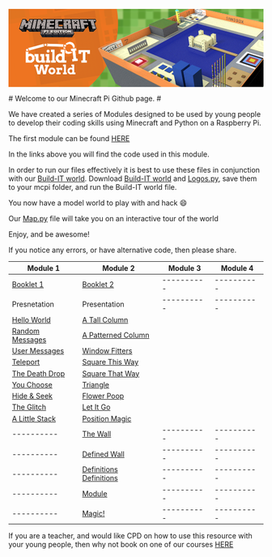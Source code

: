 <p align="center">
  <img src = buildit-world-banner.png align="middle">
</p>
# Welcome to our Minecraft Pi Github page. #

We have created a series of Modules designed to be used by young people to develop their coding skills using Minecraft and Python on a Raspberry Pi.

The first module can be found [HERE](https://docs.google.com/document/d/1dm-OIPIpIEhldNtLYyG_zQk2G3-rBpYdn35__dMofp4/edit?usp=sharing)

In the links above you will find the code used in this module.

In order to run our files effectively it is best to use these files in conjunction with our [Build-IT world](Build-IT_World.py). Download [Build-IT world](Build-IT_World.py) and [Logos.py](Logos.py), save them to your mcpi folder, and run the Build-IT world file. 

You now have a model world to play with and hack :smile:

Our [Map.py](Map.py) file will take you on an interactive tour of the world

Enjoy, and be awesome!

If you notice any errors, or have alternative code, then please share.

| Module 1      | Module 2 | Module 3 | Module 4 |
|----------     |----------|----------|----------|
|[Booklet 1](https://docs.google.com/document/d/1dm-OIPIpIEhldNtLYyG_zQk2G3-rBpYdn35__dMofp4/edit)|[Booklet 2](https://docs.google.com/document/d/1gi5wT_Usvg561oAL86debMCRI6QwJcYbiPFDi9wsSXM/edit#)|----------|----------|
|Presnetation     |Presentation|----------|----------|
|[Hello World](Hack_01_Hello_World.py)|[A Tall Column](Hack_10_A_Tall_Column.py)|          |          |
|[Random Messages](Hack_02_Random_Messages.py)|[A Patterned Column](Hack_11_A_Patterned_Column.py)|          |          |
|[User Messages](Hack_03_User_Messages.py)|[Window Fitters](Hack_12_Window_Fitters.py)|          |          |
|[Teleport](Hack_04_Teleport.py)|[Square This Way](Hack_13_Square_This_Way.py)|          |          |
|[The Death Drop](Hack_05_The_Death_Drop.py)|[Square That Way](Hack_14_Square_That_Way.py)          |          |          |
|[You Choose](Hack_06_You_Choose.py)|[Triangle](Hack_15_Triangle.py)          |          |          |
|[Hide & Seek](Hack_07_Simple_Hide_And_Seek.py)|[Flower Poop](Hack_16_Flower_Poop.py)          |          |          |
|[The Glitch](Hack_08_The_Glitch.py)|[Let It Go](Hack_17_Let_It_Go.py)          |          |          |
|[A Little Stack](Hack_09_A_Little_Stack.py)|[Position Magic](Hack_18_Position_Magic.py)          |          |          |
|----------     |[The Wall](Hack_19_The_Wall.py)|----------|----------|
|----------     |[Defined Wall](Hack_20_The_Defined_wall.py)|----------|----------|
|----------     |[Definitions Definitions](Hack_21_Definitions_Definitions.py)|----------|----------|
|----------     |[Module](Hack_1)|----------|----------|
|----------     |[Magic!](Hack_1)|----------|----------|
If you are a teacher, and would like CPD on how to use this resource with your young people, then why not book on one of our courses [HERE](http://www.ntcpd.org.uk/search/advanced-search/1312)
